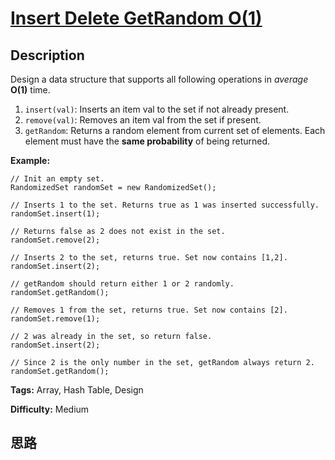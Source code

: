 # [Insert Delete GetRandom O(1)][title]

## Description

Design a data structure that supports all following operations in _average_
**O(1)** time.

  1. `insert(val)`: Inserts an item val to the set if not already present.
  2. `remove(val)`: Removes an item val from the set if present.
  3. `getRandom`: Returns a random element from current set of elements. Each element must have the **same probability** of being returned.

**Example:**
            // Init an empty set.    RandomizedSet randomSet = new RandomizedSet();        // Inserts 1 to the set. Returns true as 1 was inserted successfully.    randomSet.insert(1);        // Returns false as 2 does not exist in the set.    randomSet.remove(2);        // Inserts 2 to the set, returns true. Set now contains [1,2].    randomSet.insert(2);        // getRandom should return either 1 or 2 randomly.    randomSet.getRandom();        // Removes 1 from the set, returns true. Set now contains [2].    randomSet.remove(1);        // 2 was already in the set, so return false.    randomSet.insert(2);        // Since 2 is the only number in the set, getRandom always return 2.    randomSet.getRandom();    


**Tags:** Array, Hash Table, Design

**Difficulty:** Medium

## 思路

[title]: https://leetcode.com/problems/insert-delete-getrandom-o1
